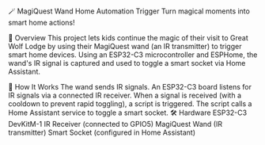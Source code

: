 🪄 MagiQuest Wand Home Automation Trigger
Turn magical moments into smart home actions!

📖 Overview
This project lets kids continue the magic of their visit to Great Wolf Lodge by using their MagiQuest wand (an IR transmitter) to trigger smart home devices. Using an ESP32-C3 microcontroller and ESPHome, the wand's IR signal is captured and used to toggle a smart socket via Home Assistant.

🧠 How It Works
The wand sends IR signals.
An ESP32-C3 board listens for IR signals via a connected IR receiver.
When a signal is received (with a cooldown to prevent rapid toggling), a script is triggered.
The script calls a Home Assistant service to toggle a smart socket.
🛠️ Hardware
ESP32-C3 DevKitM-1
IR Receiver (connected to GPIO5)
MagiQuest Wand (IR transmitter)
Smart Socket (configured in Home Assistant)
